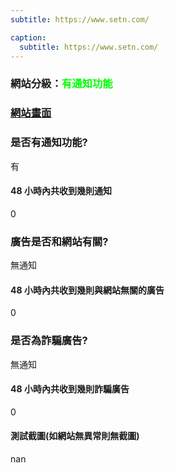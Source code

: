 ```yaml
---
subtitle: https://www.setn.com/

caption:
  subtitle: https://www.setn.com/
---
```


<h3>網站分級：<font color="#00FF00">有通知功能</font></h3>

### [網站畫面](https://www.setn.com/)
### 是否有通知功能?
有

#### 48 小時內共收到幾則通知
0

### 廣告是否和網站有關?
無通知

#### 48 小時內共收到幾則與網站無關的廣告
0

### 是否為詐騙廣告?
無通知

#### 48 小時內共收到幾則詐騙廣告
0

#### 測試截圖(如網站無異常則無截圖)
nan

